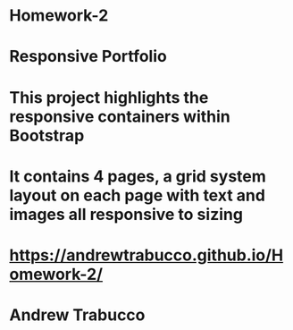 # Homework-2
# Responsive Portfolio
# This project highlights the responsive containers within Bootstrap
# It contains 4 pages, a grid system layout on each page with text and images all responsive to sizing
# https://andrewtrabucco.github.io/Homework-2/

# Andrew Trabucco
